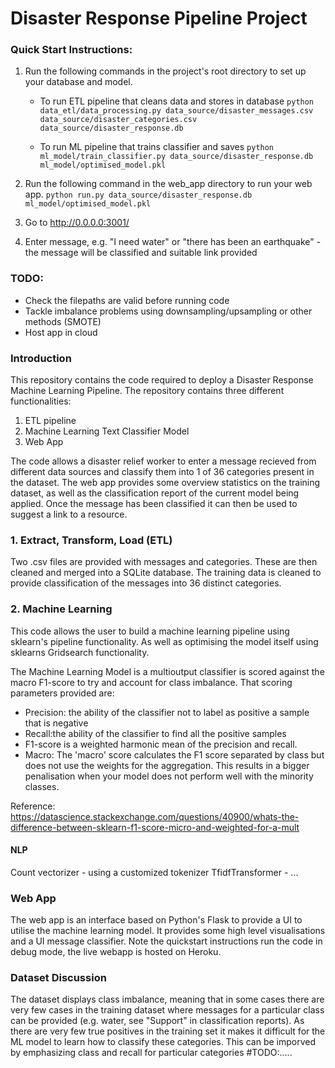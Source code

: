 # Disaster Response Pipeline Project

### Quick Start Instructions:
1. Run the following commands in the project's root directory to set up your database and model.

    - To run ETL pipeline that cleans data and stores in database
        `python data_etl/data_processing.py data_source/disaster_messages.csv data_source/disaster_categories.csv data_source/disaster_response.db`

    - To run ML pipeline that trains classifier and saves
        `python ml_model/train_classifier.py data_source/disaster_response.db ml_model/optimised_model.pkl`

2. Run the following command in the web_app directory to run your web app.
    `python run.py data_source/disaster_response.db ml_model/optimised_model.pkl`

3. Go to http://0.0.0.0:3001/

4. Enter message, e.g. "I need water" or "there has been an earthquake" - the message will be classified and suitable link provided

### TODO:

- Check the filepaths are valid before running code
- Tackle imbalance problems using downsampling/upsampling or other methods (SMOTE)
- Host app in cloud

### Introduction

This repository contains the code required to deploy a Disaster Response Machine Learning Pipeline. The repository contains three different functionalities:

1. ETL pipeline
2. Machine Learning Text Classifier Model
3. Web App 

The code allows a disaster relief worker to enter a message recieved from different data sources and classify them into 1 of 36 categories present in the dataset. The web app provides some overview statistics on the training dataset, as well as the classification report of the current model being applied. Once the message has been classified it can then be used to suggest a link to a resource.

### 1. Extract, Transform, Load (ETL)

Two .csv files are provided with messages and categories. These are then cleaned and merged into a SQLite database. The training data is cleaned to provide classification of the messages into 36 distinct categories.

### 2. Machine Learning

This code allows the user to build a machine learning pipeline using sklearn's pipeline functionality. As well as optimising the model itself using sklearns Gridsearch functionality.

The Machine Learning Model is a multioutput classifier is scored against the macro F1-score to try and account for class imbalance. That scoring parameters provided are:

- Precision: the ability of the classifier not to label as positive a sample that is negative
- Recall:the ability of the classifier to find all the positive samples
- F1-score is a weighted harmonic mean of the precision and recall. 
- Macro: The 'macro' score calculates the F1 score separated by class but does not use the weights for the aggregation. This results in a bigger penalisation when your model does not perform well with the minority classes.

Reference: https://datascience.stackexchange.com/questions/40900/whats-the-difference-between-sklearn-f1-score-micro-and-weighted-for-a-mult

#### NLP

Count vectorizer - using a customized tokenizer
TfidfTransformer - ...

### Web App

The web app is an interface based on Python's Flask to provide a UI to  utilise the machine learning model. It provides some high level visualisations and a UI message classifier. Note the quickstart instructions run the code in debug mode, the live webapp is hosted on Heroku.

### Dataset Discussion

The dataset displays class imbalance, meaning that in some cases there are very few cases in the training dataset where messages for a particular class can be provided (e.g. water, see "Support" in classification reports). As there are very few true positives in the training set it makes it difficult for the ML model to learn how to classify these categories. This can be imporved by emphasizing class and recall for particular categories #TODO:.....